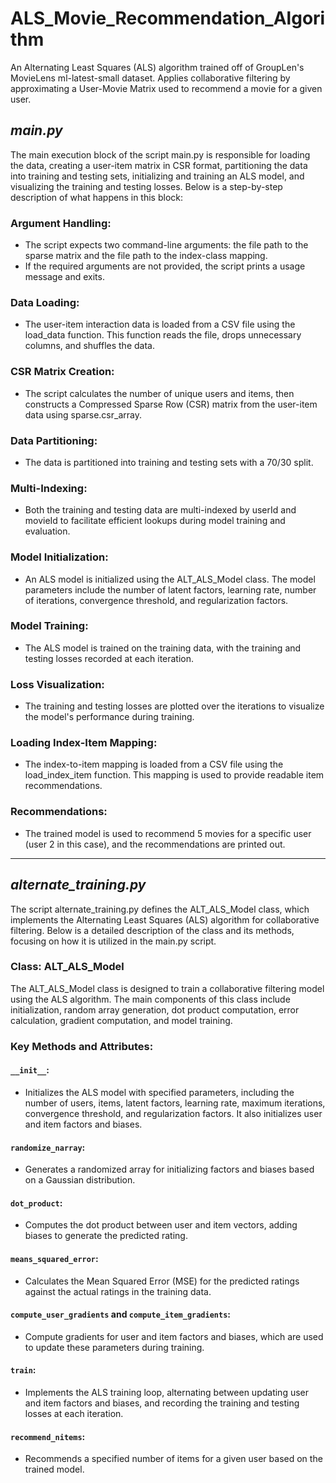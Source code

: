 # ALS_Movie_Recommendation_Algorithm
An Alternating Least Squares (ALS) algorithm trained off of GroupLen's MovieLens ml-latest-small dataset. Applies collaborative filtering by approximating a User-Movie Matrix used to recommend a movie for a given user.

## _main.py_
The main execution block of the script main.py is responsible for loading the data, creating a user-item matrix in CSR format, partitioning the data into training and testing sets, initializing and training an ALS model, and visualizing the training and testing losses. Below is a step-by-step description of what happens in this block:

### Argument Handling:
- The script expects two command-line arguments: the file path to the sparse matrix and the file path to the index-class mapping.
- If the required arguments are not provided, the script prints a usage message and exits.

### Data Loading:
- The user-item interaction data is loaded from a CSV file using the load_data function. This function reads the file, drops unnecessary columns, and shuffles the data.

### CSR Matrix Creation:
- The script calculates the number of unique users and items, then constructs a Compressed Sparse Row (CSR) matrix from the user-item data using sparse.csr_array.

### Data Partitioning:
- The data is partitioned into training and testing sets with a 70/30 split.

### Multi-Indexing:
- Both the training and testing data are multi-indexed by userId and movieId to facilitate efficient lookups during model training and evaluation.

### Model Initialization:
- An ALS model is initialized using the ALT_ALS_Model class. The model parameters include the number of latent factors, learning rate, number of iterations, convergence threshold, and regularization factors.

### Model Training:
- The ALS model is trained on the training data, with the training and testing losses recorded at each iteration.

### Loss Visualization:
- The training and testing losses are plotted over the iterations to visualize the model's performance during training.

### Loading Index-Item Mapping:
- The index-to-item mapping is loaded from a CSV file using the load_index_item function. This mapping is used to provide readable item recommendations.

### Recommendations:
- The trained model is used to recommend 5 movies for a specific user (user 2 in this case), and the recommendations are printed out.

---

## _alternate_training.py_

The script alternate_training.py defines the ALT_ALS_Model class, which implements the Alternating Least Squares (ALS) algorithm for collaborative filtering. Below is a detailed description of the class and its methods, focusing on how it is utilized in the main.py script.

### Class: ALT_ALS_Model

The ALT_ALS_Model class is designed to train a collaborative filtering model using the ALS algorithm. The main components of this class include initialization, random array generation, dot product computation, error calculation, gradient computation, and model training.

### Key Methods and Attributes:

#### `__init__`: 
- Initializes the ALS model with specified parameters, including the number of users, items, latent factors, learning rate, maximum iterations, convergence threshold, and regularization factors. It also initializes user and item factors and biases.

#### `randomize_narray`: 
- Generates a randomized array for initializing factors and biases based on a Gaussian distribution.

#### `dot_product`: 
- Computes the dot product between user and item vectors, adding biases to generate the predicted rating.

#### `means_squared_error`: 
- Calculates the Mean Squared Error (MSE) for the predicted ratings against the actual ratings in the training data.

#### `compute_user_gradients` and `compute_item_gradients`: 
- Compute gradients for user and item factors and biases, which are used to update these parameters during training.

#### `train`: 
- Implements the ALS training loop, alternating between updating user and item factors and biases, and recording the training and testing losses at each iteration.

#### `recommend_nitems`: 
- Recommends a specified number of items for a given user based on the trained model.

